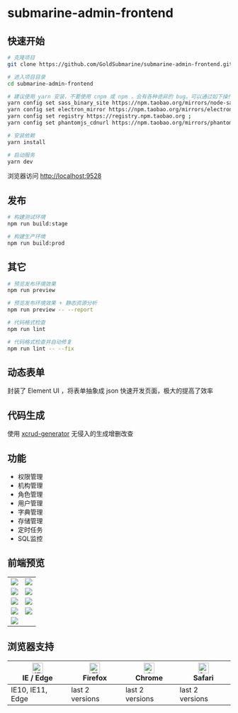 # submarine-admin-frontend


## 快速开始

```bash
# 克隆项目
git clone https://github.com/GoldSubmarine/submarine-admin-frontend.git

# 进入项目目录
cd submarine-admin-frontend

# 建议使用 yarn 安装，不要使用 cnpm 或 npm ，会有各种诡异的 bug。可以通过如下操作解决下载速度慢的问题
yarn config set sass_binary_site https://npm.taobao.org/mirrors/node-sass/ ;
yarn config set electron_mirror https://npm.taobao.org/mirrors/electron/ ;
yarn config set registry https://registry.npm.taobao.org ;
yarn config set phantomjs_cdnurl https://npm.taobao.org/mirrors/phantomjs/;

# 安装依赖
yarn install

# 启动服务
yarn dev
```

浏览器访问 [http://localhost:9528](http://localhost:9528)

## 发布

```bash
# 构建测试环境
npm run build:stage

# 构建生产环境
npm run build:prod
```

## 其它

```bash
# 预览发布环境效果
npm run preview

# 预览发布环境效果 + 静态资源分析
npm run preview -- --report

# 代码格式检查
npm run lint

# 代码格式检查并自动修复
npm run lint -- --fix
```

## 动态表单

封装了 Element UI ，将表单抽象成 json 快速开发页面，极大的提高了效率

## 代码生成

使用 [xcrud-generator](https://github.com/GoldSubmarine/xcrud-generator) 无侵入的生成增删改查

## 功能

- 权限管理
- 机构管理
- 角色管理
- 用户管理
- 字典管理
- 存储管理
- 定时任务
- SQL监控

## 前端预览

<table>
    <tr>
        <td><img src="https://raw.githubusercontent.com/GoldSubmarine/submarine-admin-frontend/master/doc/images/permission.png"/></td>
        <td><img src="https://raw.githubusercontent.com/GoldSubmarine/submarine-admin-frontend/master/doc/images/dept.png"/></td>
    </tr>
    <tr>
        <td><img src="https://raw.githubusercontent.com/GoldSubmarine/submarine-admin-frontend/master/doc/images/role.png"/></td>
        <td><img src="https://raw.githubusercontent.com/GoldSubmarine/submarine-admin-frontend/master/doc/images/user.png"/></td>
    </tr>
    <tr>
        <td><img src="https://raw.githubusercontent.com/GoldSubmarine/submarine-admin-frontend/master/doc/images/dictionary.png"/></td>
        <td><img src="https://raw.githubusercontent.com/GoldSubmarine/submarine-admin-frontend/master/doc/images/fileStore.png"/></td>
    </tr>
    <tr>   
        <td><img src="https://raw.githubusercontent.com/GoldSubmarine/submarine-admin-frontend/master/doc/images/schedule.png"/></td>
        <td><img src="https://raw.githubusercontent.com/GoldSubmarine/submarine-admin-frontend/master/doc/images/monitorSql.png"/></td>
    </tr>
    <tr>
        <td><img src="https://raw.githubusercontent.com/GoldSubmarine/submarine-admin-frontend/master/doc/images/personal.png"/></td>
    </tr>
</table>

## 浏览器支持

| [<img src="https://raw.githubusercontent.com/alrra/browser-logos/master/src/edge/edge_48x48.png" alt="IE / Edge" width="24px" height="24px" />](http://godban.github.io/browsers-support-badges/)</br>IE / Edge | [<img src="https://raw.githubusercontent.com/alrra/browser-logos/master/src/firefox/firefox_48x48.png" alt="Firefox" width="24px" height="24px" />](http://godban.github.io/browsers-support-badges/)</br>Firefox | [<img src="https://raw.githubusercontent.com/alrra/browser-logos/master/src/chrome/chrome_48x48.png" alt="Chrome" width="24px" height="24px" />](http://godban.github.io/browsers-support-badges/)</br>Chrome | [<img src="https://raw.githubusercontent.com/alrra/browser-logos/master/src/safari/safari_48x48.png" alt="Safari" width="24px" height="24px" />](http://godban.github.io/browsers-support-badges/)</br>Safari |
| --------- | --------- | --------- | --------- |
| IE10, IE11, Edge| last 2 versions| last 2 versions| last 2 versions
